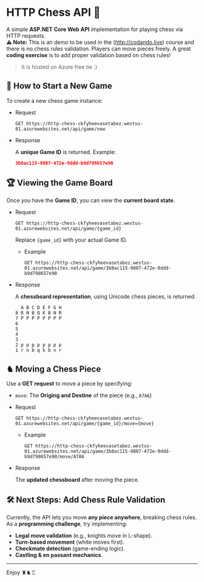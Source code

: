# HTTP Chess API 🏁

A simple **ASP.NET Core Web API** implementation for playing chess via HTTP requests.  
**⚠️ Note:** This is an demo to be used in the (<http://codando.live>) course and there is no chess rules validation.
Players can move pieces freely. A great **coding exercise** is to add proper validation based on chess rules!

> It is hosted on Azure free tie :)

## 🚀 How to Start a New Game

To create a new chess game instance:

* Request

  ```http
  GET https://http-chess-ckfyheevasetabez.westus-01.azurewebsites.net/api/game/new
  ```

* Response

  A **unique Game ID** is returned.
  Example:

  ```json
  3b8ac115-9807-472e-9ddd-b9d798657e90
  ```

## 🏆 Viewing the Game Board

Once you have the **Game ID**, you can view the **current board state**.

* Request

  ```http
  GET https://http-chess-ckfyheevasetabez.westus-01.azurewebsites.net/api/game/{game_id}
  ```

  Replace `{game_id}` with your actual Game ID.

  * Example

    ```http
    GET https://http-chess-ckfyheevasetabez.westus-01.azurewebsites.net/api/game/3b8ac115-9807-472e-9ddd-b9d798657e90
    ```

* Response

  A **chessboard representation**, using Unicode chess pieces, is returned.

  ```text
    A B C D E F G H
  8 R N B Q K B N R 
  7 P P P P P P P P 
  6                 
  5                 
  4                 
  3                 
  2 p p p p p p p p 
  1 r n b q k b n r 
  ```

## ♞ Moving a Chess Piece

Use a **GET request** to move a piece by specifying:

* `move`: The **Origing and Destine** of the piece (e.g., `A7A6`)

* Request

  ```http
  GET https://http-chess-ckfyheevasetabez.westus-01.azurewebsites.net/api/game/{game_id}/move={move}
  ```

  * Example

    ```http
    GET https://http-chess-ckfyheevasetabez.westus-01.azurewebsites.net/api/game/3b8ac115-9807-472e-9ddd-b9d798657e90/move/A7A6
    ```

* Response

  The **updated chessboard** after moving the piece.

## 🛠️ Next Steps: Add Chess Rule Validation

Currently, the API lets you move **any piece anywhere**, breaking chess rules.  
As a **programming challenge**, try implementing:

* **Legal move validation** (e.g., knights move in L-shape).
* **Turn-based movement** (white moves first).
* **Checkmate detection** (game-ending logic).
* **Castling & en passant mechanics**.

---

Enjoy ♜♞♖
